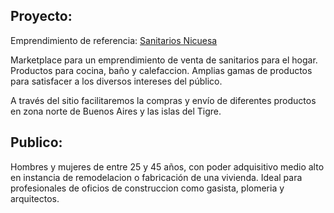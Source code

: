 Proyecto: 
----------------------------------
Emprendimiento de referencia:
[Sanitarios Nicuesa](https://sanitariosnicuesa.com.ar/)

Marketplace para un emprendimiento de venta de sanitarios para el hogar. 
Productos para cocina, baño y calefaccion. Amplias gamas de productos para satisfacer a los diversos intereses del público.

A través del sitio facilitaremos la compras y envío de diferentes productos en zona norte de Buenos Aires y las islas del Tigre.


Publico: 
---------------------------------
Hombres y mujeres de entre 25 y 45 años, con poder adquisitivo medio alto en instancia de remodelacion o fabricación de una vivienda. 
Ideal para profesionales de oficios de construccion como gasista, plomeria y arquitectos.







